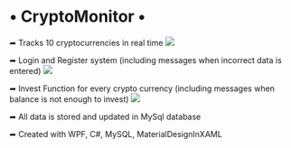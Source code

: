 # • CryptoMonitor •


➦ Tracks 10 cryptocurrencies in real time
<img src="https://i.imgur.com/p8F0LCg.gif"/>

➦ Login and Register system 
(including messages when incorrect data is entered)
<img src="https://i.imgur.com/B6l1ouS.gif"/>

➦ Invest Function for every crypto currency
(including messages when balance is not enough to invest)
<img src="https://i.imgur.com/hTdBYgY.gif"/>

➦ All data is stored and updated in MySql database

➦ Created with WPF, C#, MySQL, MaterialDesignInXAML
